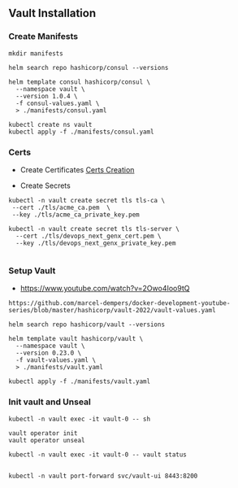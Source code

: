 ## Vault Installation

### Create Manifests

```
mkdir manifests

helm search repo hashicorp/consul --versions  

helm template consul hashicorp/consul \
  --namespace vault \
  --version 1.0.4 \
  -f consul-values.yaml \
  > ./manifests/consul.yaml

kubectl create ns vault
kubectl apply -f ./manifests/consul.yaml
```

### Certs
- Create Certificates
[Certs Creation](./tls/cert.md)

- Create Secrets
```
kubectl -n vault create secret tls tls-ca \
 --cert ./tls/acme_ca.pem  \
 --key ./tls/acme_ca_private_key.pem

kubectl -n vault create secret tls tls-server \
  --cert ./tls/devops_next_genx_cert.pem \
  --key ./tls/devops_next_genx_private_key.pem
  
```

### Setup Vault
- https://www.youtube.com/watch?v=2Owo4Ioo9tQ

```
https://github.com/marcel-dempers/docker-development-youtube-series/blob/master/hashicorp/vault-2022/vault-values.yaml

helm search repo hashicorp/vault --versions  

helm template vault hashicorp/vault \
  --namespace vault \
  --version 0.23.0 \
  -f vault-values.yaml \
  > ./manifests/vault.yaml

kubectl apply -f ./manifests/vault.yaml

```

### Init vault and Unseal

```
kubectl -n vault exec -it vault-0 -- sh

vault operator init
vault operator unseal

kubectl -n vault exec -it vault-0 -- vault status


kubectl -n vault port-forward svc/vault-ui 8443:8200
```
